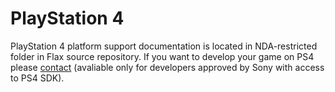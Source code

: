 # PlayStation 4

PlayStation 4 platform support documentation is located in NDA-restricted folder in Flax source repository.
If you want to develop your game on PS4 please [contact](https://flaxengine.com/contact/) (avaliable only for developers approved by Sony with access to PS4 SDK).
